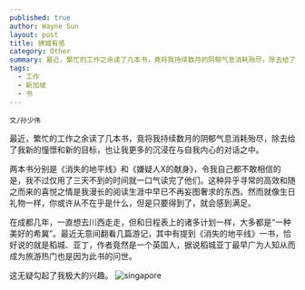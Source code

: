 ```yaml
---
published: true
author: Wayne Sun
layout: post
title: 狮城有感
category: Other
summary: 最近，繁忙的工作之余读了几本书，竟将我持续数月的阴郁气息消耗殆尽，除去给了我新的憧憬和新的目标，也让我更多的沉浸在与自我内心的对话之中。
tags:
  - 工作
  - 新加坡
  - 书
---
```


`文/孙少伟`

最近，繁忙的工作之余读了几本书，竟将我持续数月的阴郁气息消耗殆尽，除去给了我新的憧憬和新的目标，也让我更多的沉浸在与自我内心的对话之中。

两本书分别是《消失的地平线》和《嫌疑人X的献身》，令我自己都不敢相信的是，我不过仅用了三天不到的时间就一口气读完了他们。这种异乎寻常的高效和随之而来的喜悦之情是我漫长的阅读生涯中早已不再妄图奢求的东西。然而就像生日礼物一样，你或许从不在乎是什么，但是只要得到了，就会感到满足。 

在成都几年，一直想去川西走走，但和日程表上的诸多计划一样，大多都是“一种美好的希冀”。最近无意间翻看几篇游记，其中有提到《消失的地平线》一书，恰好说的就是稻城、亚丁，作者竟然是一个英国人，据说稻城亚丁最早广为人知从而成为旅游热门也是因为此书的问世。

这无疑勾起了我极大的兴趣。
![singapore](https://sunswayne.com/images/thumb_IMG_1707_1024.jpg)

